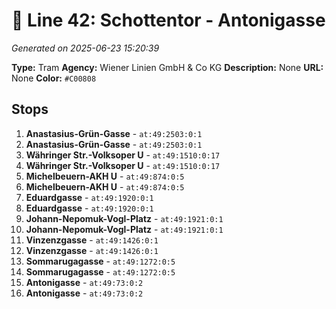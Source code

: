 # 🚊 Line 42: Schottentor - Antonigasse

*Generated on 2025-06-23 15:20:39*

**Type:** Tram
**Agency:** Wiener Linien GmbH & Co KG
**Description:** None
**URL:** None
**Color:** `#C00808`

## Stops

1. **Anastasius-Grün-Gasse** - `at:49:2503:0:1`
2. **Anastasius-Grün-Gasse** - `at:49:2503:0:1`
3. **Währinger Str.-Volksoper U** - `at:49:1510:0:17`
4. **Währinger Str.-Volksoper U** - `at:49:1510:0:17`
5. **Michelbeuern-AKH U** - `at:49:874:0:5`
6. **Michelbeuern-AKH U** - `at:49:874:0:5`
7. **Eduardgasse** - `at:49:1920:0:1`
8. **Eduardgasse** - `at:49:1920:0:1`
9. **Johann-Nepomuk-Vogl-Platz** - `at:49:1921:0:1`
10. **Johann-Nepomuk-Vogl-Platz** - `at:49:1921:0:1`
11. **Vinzenzgasse** - `at:49:1426:0:1`
12. **Vinzenzgasse** - `at:49:1426:0:1`
13. **Sommarugagasse** - `at:49:1272:0:5`
14. **Sommarugagasse** - `at:49:1272:0:5`
15. **Antonigasse** - `at:49:73:0:2`
16. **Antonigasse** - `at:49:73:0:2`